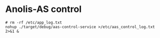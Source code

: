 # Anolis-AS control

```shell
# rm -rf /etc/app_log.txt
nohup ./target/debug/aas-control-service >/etc/aas_control_log.txt 2>&1 &
```